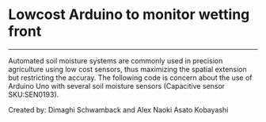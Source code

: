 # Lowcost Arduino to monitor wetting front

----------------------------------
Automated soil moisture systems are commonly used in precision agriculture using low cost sensors, thus maximizing the spatial extension but restricting the accuray.
The following code is concern about the use of Arduino Uno with several soil moisture sensors (Capacitive sensor SKU:SEN0193).


Created by: Dimaghi Schwamback and Alex Naoki Asato Kobayashi
